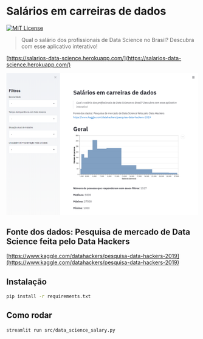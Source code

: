 # Salários em carreiras de dados 
[![MIT License](https://img.shields.io/badge/License-MIT-Green.svg)](https://opensource.org/licenses/MIT)

> Qual o salário dos profissionais de Data Science no Brasil? Descubra com esse aplicativo interativo!

[https://salarios-data-science.herokuapp.com/](https://salarios-data-science.herokuapp.com/)

![app_screenshot](app_screenshot.PNG)

## Fonte dos dados: Pesquisa de mercado de Data Science feita pelo Data Hackers

[https://www.kaggle.com/datahackers/pesquisa-data-hackers-2019](https://www.kaggle.com/datahackers/pesquisa-data-hackers-2019)

## Instalação

```bash
pip install -r requirements.txt
```

## Como rodar

```bash
streamlit run src/data_science_salary.py
```
